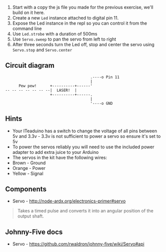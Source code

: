 1. Start with a copy the js file you made for the previous exercise, we'll build on it here.
2. Create a new `Led` instance attached to digital pin 11.
3. Expose the Led instance in the repl so you can control it from the command line
4. Use `Led.strobe` with a duration of 500ms
5. Use `Servo.sweep` to pan the servo from left to right
6. After three seconds turn the Led off, stop and center the servo using `Servo.stop` and `Servo.center`

## Circuit diagram

```
                                      .----o Pin 11
                                      |
      Pew pew!      +----------+------'
-- -- -- -- -- -- --|  LASER!  |
                    +----------+------.
                                      |
                                      '----o GND
```

## Hints

* Your ITeaduino has a switch to change the voltage of all pins between 5v and 3.3v - 3.3v is not sufficient to power a servo so ensure it's set to 5v
* To power the servos reliably you will need to use the included power adapter to add extra juice to your Arduino
* The servos in the kit have the following wires:
 * Brown - Ground
 * Orange - Power
 * Yellow - Signal

## Components

- Servo - http://node-ardx.org/electronics-primer#servo

> Takes a timed pulse and converts it into an angular position of the output shaft.

## Johnny-Five docs

- Servo - https://github.com/rwaldron/johnny-five/wiki/Servo#api
